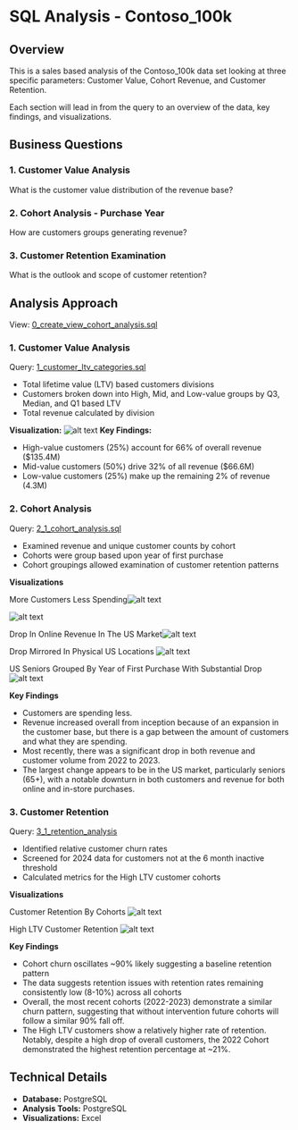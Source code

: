 #   SQL Analysis - Contoso_100k

## Overview
This is a sales based analysis of the Contoso_100k data set looking at three specific parameters: Customer Value, Cohort Revenue, and Customer Retention.

Each section will lead in from the query to an overview of the data, key findings, and visualizations.

## Business Questions
### 1. Customer Value Analysis
What is the customer value distribution of the revenue base?
### 2. Cohort Analysis - Purchase Year 
 How are customers groups generating revenue? 

### 3. Customer Retention Examination
What is the outlook and scope of customer retention?

## Analysis Approach
View: [0_create_view_cohort_analysis.sql](/0_create_view_cohort_analysis.sql)

### 1. Customer Value Analysis
Query: [1_customer_ltv_categories.sql](/1_customer_ltv_categories.sql)

- Total lifetime value (LTV) based customers divisions
- Customers broken down into High, Mid, and Low-value groups by Q3, Median, and Q1 based LTV
- Total revenue calculated by division

**Visualization:**
![alt text](/images/customer_value.png)
**Key Findings:**
- High-value customers (25%) account for 66% of overall revenue ($135.4M)
- Mid-value customers (50%) drive 32% of all revenue ($66.6M)
- Low-value customers (25%) make up the remaining 2% of revenue (4.3M)

### 2. Cohort Analysis
Query: [2_1_cohort_analysis.sql](/2_1_cohort_analysis.sql)
- Examined revenue and unique customer counts by cohort
- Cohorts were group based upon year of first purchase
- Cohort groupings allowed examination of customer retention patterns

**Visualizations**

More Customers Less Spending![alt text](/images/unique_customers_and_monthly_revenue.png)

![alt text](/images/revenue_per_customer.png)

Drop In Online Revenue In The US Market![alt text](/images/online_order_revenue_by_country.png)

Drop Mirrored In Physical US Locations ![alt text](/images/store_revenue_by_country.png)

US Seniors Grouped By Year of First Purchase With Substantial Drop
![alt text](/images/customer_volume_by_year_US_seniors_year_first_purchase.png)

**Key Findings**
- Customers are spending less.
- Revenue increased overall from inception because of an expansion in the customer base, but there is a gap between the amount of customers and what they are spending.
- Most recently, there was a significant drop in both revenue and customer volume from 2022 to 2023.
- The largest change appears to be in the US market, particularly seniors (65+), with a notable downturn in both customers and revenue for both online and in-store purchases.


### 3. Customer Retention
Query: [3_1_retention_analysis](/3_1_retention_analysis.sql)
- Identified relative customer churn rates
- Screened for 2024 data for customers not at the 6 month inactive threshold
- Calculated metrics for the High LTV customer cohorts

**Visualizations**

Customer Retention By Cohorts
![alt text](/images/customer_status_cohort_year_of_first_purchase.png)

High LTV Customer Retention
![alt text](/images/high_ltv_customer_retention_by_cohort_year_of_first_purchase.png)

**Key Findings**
- Cohort churn oscillates ~90% likely suggesting a baseline retention pattern
- The data suggests retention issues with retention rates remaining consistently low (8-10%) across all cohorts
- Overall, the most recent cohorts (2022-2023) demonstrate a similar churn pattern, suggesting that without intervention future cohorts will follow a similar 90% fall off.
- The High LTV customers show a relatively higher rate of retention. Notably, despite a high drop of overall customers, the 2022 Cohort demonstrated the highest retention percentage at ~21%.

## Technical Details
- **Database:** PostgreSQL
- **Analysis Tools:** PostgreSQL
- **Visualizations:** Excel
